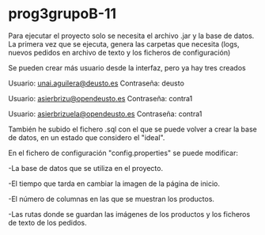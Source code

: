 # prog3grupoB-11

Para ejecutar el proyecto solo se necesita el archivo .jar y la base de datos. La primera vez que se ejecuta, genera las carpetas que necesita (logs, nuevos pedidos en archivo de texto y los ficheros de configuración)

Se pueden crear más usuario desde la interfaz, pero ya hay tres creados

Usuario: unai.aguilera@deusto.es Contraseña: deusto

Usuario: asierbrizu@opendeusto.es Contraseña: contra1

Usuario: asierbrizuela@opendeusto.es Contraseña: contra1

También he subido el fichero .sql con el que se puede volver a crear la base de datos, en un estado que considero el "ideal".

En el fichero de configuración "config.properties" se puede modificar:

-La base de datos que se utiliza en el proyecto.

-El tiempo que tarda en cambiar la imagen de la página de inicio.

-El número de columnas en las que se muestran los productos.

-Las rutas donde se guardan las imágenes de los productos y los ficheros de texto de los pedidos.
